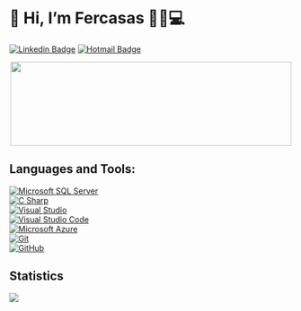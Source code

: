 # :vulcan_salute: Hi, I’m Fercasas :curly_haired_man::computer:
[![Linkedin Badge](https://img.shields.io/badge/-LinkedIn-blue?style=flat-square&logo=Linkedin&logoColor=white&link=https://www.linkedin.com/in/fernandocasasosorio)](https://www.linkedin.com/in/fernandocasasosorio)
[![Hotmail Badge](https://img.shields.io/badge/-Hotmail-0078D4?style=flat-square&logo=microsoft-outlook&logoColor=white&link=mailto:fercasas@hotmail.com)](mailto:fercasas@hotmail.com)
<p align="center">
<img src="https://media.giphy.com/media/AOSwwqVjNZlDO/giphy.gif" width="500" height="150">
</p>
<!---
![](https://media.giphy.com/media/AOSwwqVjNZlDO/giphy.gif)

<p align="left"> <img src=https://komarev.com/ghpvc/?username=Fercasas alt=Fercasas/></p>
--->


## Languages and Tools:

[![Microsoft SQL Server](https://img.shields.io/badge/-Microsoft%20SQL%20Server-CC2927?logo=Microsoft%20SQL%20Server)](https://github.com/Fercasas/)<br />
[![C Sharp](https://img.shields.io/badge/-C%20Sharp-239120?logo=C%20Sharp)](https://github.com/Fercasas/)<br />
[![Visual Studio](https://img.shields.io/badge/-Visual%20Studio-5C2D91?logo=Visual%20Studio)](https://github.com/Fercasas/)<br />
[![Visual Studio Code](https://img.shields.io/badge/-Visual%20Studio%20Code-007ACC?logo=Visual%20Studio%20Code)](https://github.com/Fercasas/)<br />
[![Microsoft Azure](https://img.shields.io/badge/-Microsoft%20Azure-0078D4?logo=Microsoft%20Azure)](https://github.com/Fercasas/)<br />
[![Git](https://img.shields.io/badge/-Git-black?style=flat-square&logo=git)](https://github.com/Fercasas/)<br />
[![GitHub](https://img.shields.io/badge/-GitHub-181717?style=flat-square&logo=github)](https://github.com/Fercasas/)

## Statistics
![](https://github-readme-stats.vercel.app/api?username=fercasas&show_icons=true&theme=merko)


<!---
- 👀 I’m interested in ...
- 🌱 I’m currently learning ...
- 💞️ I’m looking to collaborate on ...
- 📫 How to reach me ...
--->
<!---
Fercasas/Fercasas is a ✨ special ✨ repository because its `README.md` (this file) appears on your GitHub profile.
You can click the Preview link to take a look at your changes.
--->
